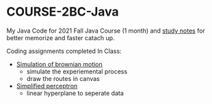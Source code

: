 # COURSE-2BC-Java

My Java Code for 2021 Fall Java Course (1 month) and [study notes](https://github.com/tinghe14/COURSE-2BC-Java/blob/main/Study%20Note.md) for better memorize and faster catach up. 

Coding assignments completed In Class:

- [Simulation of brownian motion](https://github.com/tinghe14/COURSE-2BC-Java/tree/main/1%20Brownian%20Motion%20Simulation)
  - simulate the experiemental process
  - draw the routes in canvas 
- [Simplified perceptron](https://github.com/tinghe14/COURSE-2BC-Java/tree/main/2%20Perceptron)
  - linear hyperplane to seperate data
